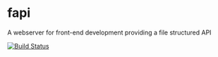 fapi
====

A webserver for front-end development providing a file structured API

[![Build Status](https://magnum.travis-ci.com/webcast-io/fapi.png?token=priiGCqy8Ukbwz3kBC5x&branch=feature/tests)](https://magnum.travis-ci.com/webcast-io/fapi)
